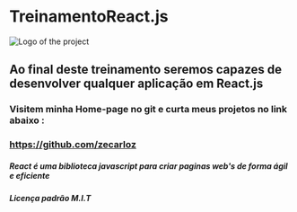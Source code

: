 # TreinamentoReact.js

![Logo of the project](https://encrypted-tbn0.gstatic.com/images?q=tbn:ANd9GcREyxcLAeAtwYwSEHpStHg5_MragTTHkvH3Bg&usqp=CAU)

## Ao final deste treinamento seremos capazes de desenvolver qualquer aplicação em React.js

### Visitem minha Home-page no git e curta meus projetos no link abaixo :
### https://github.com/zecarloz
##### React é uma biblioteca javascript para criar paginas web's de forma ágil e eficiente
##### Licença padrão M.I.T
